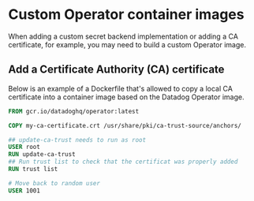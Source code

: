 # Custom Operator container images

When adding a custom secret backend implementation or adding a CA certificate, for example, you may need to build a custom Operator image.

## Add a Certificate Authority (CA) certificate

Below is an example of a Dockerfile that's allowed to copy a local CA certificate into a container image based on the Datadog Operator image.

```dockerfile
FROM gcr.io/datadoghq/operator:latest

COPY my-ca-certificate.crt /usr/share/pki/ca-trust-source/anchors/

## update-ca-trust needs to run as root
USER root
RUN update-ca-trust
## Run trust list to check that the certificat was properly added
RUN trust list

# Move back to random user
USER 1001
```